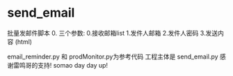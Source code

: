 # send_email
批量发邮件脚本
0. 三个参数:
    0.接收邮箱list
    1.发件人邮箱
    2.发件人密码
    3.发送内容 (html)

email_reminder.py 和 prodMonitor.py为参考代码
工程主体是 send_email.py
感谢雷鸣哥的支持!
somao day day up!

